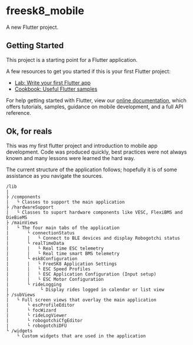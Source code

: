 # freesk8_mobile

A new Flutter project.

## Getting Started

This project is a starting point for a Flutter application.

A few resources to get you started if this is your first Flutter project:

- [Lab: Write your first Flutter app](https://flutter.dev/docs/get-started/codelab)
- [Cookbook: Useful Flutter samples](https://flutter.dev/docs/cookbook)

For help getting started with Flutter, view our
[online documentation](https://flutter.dev/docs), which offers tutorials,
samples, guidance on mobile development, and a full API reference.

## Ok, for reals

This was my first flutter project and introduction to mobile app development. Code was produced
quickly, best practices were not always known and many lessons were learned the hard way.

The current structure of the application follows; hopefully it is of some assistance as you
navigate the sources.

```
/lib
|
├ /components
|   └ Classes to support the main application
├ /hardwareSupport
|   └ Classes to suport hardware components like VESC, FlexiBMS and DieBieMS
├ /mainViews
|   └ The four main tabs of the application
|       └ connectionStatus
|       |   └ Connect to BLE devices and display Robogotchi status
|       └ realTimeData
|       |   └ Real time ESC telemetry
|       |   └ Real time smart BMS telemetry
|       └ esk8Configuration
|       |   └ FreeSK8 Application Settings
|       |   └ ESC Speed Profiles
|       |   └ ESC Application Configuration (Input setup)
|       |   └ ESC Motor Configuration
|       └ rideLogging
|            └ Display rides logged in calendar or list view
├ /subViews
|   └ Full screen views that overlay the main application
|       └ escProfileEditor
|       └ focWizard
|       └ rideLogViewer
|       └ robogotchiCfgEditor
|       └ robogotchiDFU
└ /widgets
    └ Custom widgets that are used in the application
```
